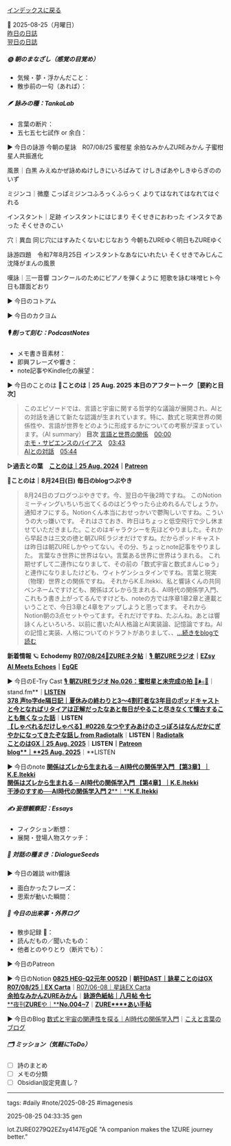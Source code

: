 [インデックスに戻る](../../../DialogueSeeds_2025-26.md)

📅 2025-08-25（月曜日）  
[昨日の日誌](20250824.md)  
[翌日の日誌](20250826.md)

##### 🌞 朝のまなざし（感覚の目覚め）
- 気候・夢・浮かんだこと：
- 散歩前の一句（あれば）：

##### 🪶 詠みの種：TankaLab
- 言葉の断片：
- 五七五七七試作 or 余白：

▶︎ 今日の詠游
今朝の星詠　R07/08/25
蜜柑星
余拍なみかんZUREみかん
子蜜柑星人共振進化

風景｜白黒
みえぬかぜ詠めぬけしきにいろばみて
けしきばあやしきゆらぎののいず

ミジンコ｜微塵
こっぱミジンコふろっくふらっく
よりてはなれてはなれてはぐれる

インスタント｜足跡
インスタントにはじまり
そくせきにおわった
インスタであった
そくせきのこい

穴｜異血
同じ穴にはすみたくないむじなおう
今朝もZUREゆく明日もZUREゆく

詠游四題　令和7年8月25日
インスタントなあなにいれたい
そくせきでみじんこ沈降がまんの風景

嘆詠｜三一音響
コンクールのためにピアノを弾くように
短歌を詠む味噌ヒト今日も譜面どおり

▶︎ 今日のコトアム

▶︎ 今日のカクヨム

##### 🎙 削って刻む：PodcastNotes
- メモ書き音素材：
- 即興フレーズや響き：
- note記事やKindle化の展望：

▶︎ 今日のことのは
🍃**ことのは｜25 Aug. 2025**
**本日のアフタートーク［要約と目次］**
> このエピソードでは、言語と宇宙に関する哲学的な議論が展開され、AIとの対話を通じて新たな認識が生まれています。特に、数式と現実世界の関係性や、言語が世界をどのように形成するかについての考察が深まっています。（AI summary）
> **目次**
> [言語と世界の関係](https://listen.style/p/radiocampus/nu9szktm#chapter1)　[00:00](https://listen.style/p/radiocampus/nu9szktm#chapter1)  
> [ホモ・サピエンスのバイアス](https://listen.style/p/radiocampus/nu9szktm#chapter2)　[03:43](https://listen.style/p/radiocampus/nu9szktm#chapter2)  
> [AIとの対話](https://listen.style/p/radiocampus/nu9szktm#chapter3)　[05:44](https://listen.style/p/radiocampus/nu9szktm#chapter3)

**▷過去との葉**　[**ことのは｜25 Aug. 2024**](https://listen.style/p/radiocampus/scmo1m7w)**｜**[**Patreon**](https://www.patreon.com/posts/kotonoha-25-aug-111859309)

🍁**ことのは｜8月24日(日)**
**毎日のblogつぶやき**
> 8月24日のブログつぶやきです。今、翌日の午後2時ですね。
> このNotionミーティングいちいち出てくるのはどうやったら止めれるんでしょうか。通知オフにする。Notionくん本当におせっかいで鬱陶しいですね。こういうの大っ嫌いです。
> それはさておき、昨日はちょっと低空飛行で少し休ませていただきました。ことのはギャラクシーを先ほどやりました。それから早起きは三文の徳と朝ZUREラジオだけですね。だからポッドキャストは昨日は朝ZUREしかやってない。その分、ちょっとnote記事をやりました。
> 言葉なき世界に世界はない。言葉ある世界に世界はうまれる。
> これ期せずして二連作になりまして、その前の「数式宇宙と数式まんじゅう」と連作になりましたけども、ウィトゲンシュタインですね。言葉と現実（物理）世界との関係ですね。
> それからK.E.Itekki、私と響詠くんの共同ペンネームですけども、関係はズレから生まれる、AI時代の関係学入門、これもう書き上がってるんですけども、noteの方では序章1章2章と連載ということで、今日3章と4章をアップしようと思ってます。
> それからNotion朝の3点セットやってます。それだけですね、たぶんね。あとは響詠くんといろいろ、以前に書いたAI人格論とAI実装論、記憶論ですね。AIの記憶と実装、人格についてのドラフトがありまして、、[…続きをblogで読む](https://jimt.hatenablog.com/entry/2025/08/25/150512#-%E4%BB%8A%E6%97%A5%E3%81%AE%E3%81%A4%E3%81%B6%E3%82%84%E3%81%8D24-Aug-2025)

**新着情報**
🪐 **Echodemy**
[**R07/08/24**📓**ZUREネタ帖**](https://ezsy.super.site/zurerazi/r070824zure%e3%83%8d%e3%82%bf%e5%b8%96)｜[🎙️ **朝ZUREラジオ**](https://ezsy.super.site/zurerazi)**｜**[**EZsy**](https://ezsy.super.site/)  
[**AI Meets Echoes**](https://camp-us.net/AME.html)**｜**[**EgQE**](https://camp-us.net/)  

▶︎ 今日のE-Try Cast
[🎙️ **朝ZUREラジオ No.026：蜜柑星と未完成の拍** 🍊🌬️🦠](https://stand.fm/episodes/68abaaaa55e69f8943f6e4ca)｜stand.fm**｜**[LISTEN](https://listen.style/p/campusfm6214/6r8wee1w)  
[**378 声to字de隔日記｜夏休みの終わりと3〜4割打者な3年目のポッドキャストと今となればリタイアは正解だったなあと毎日がやること尽きなくて懐古することも無くなった話**](https://listen.style/p/cafe/ec1zbeso)**｜**LISTEN  
[**【しゃべれるだけしゃべる】#0226 なつやすみあけのさっぽろはなんだかにぎやかになってきたぞな話し from Radiotalk**](https://listen.style/p/twilight/crxh3pyd)**｜**LISTEN｜[Radiotalk](https://radiotalk.jp/talk/1342997)  
[**ことのはGX｜25 Aug. 2025**](https://listen.style/p/radiocampus/nu9szktm)**｜**LISTEN｜[Patreon](https://www.patreon.com/posts/kotonohagx-25-137284081)  
[**blog****｜****25 Aug. 2025**](https://listen.style/p/inmymind/rqtudgoc)**｜**LISTEN  

▶︎ 今日のnote
[**関係はズレから生まれる ─ AI時代の関係学入門 【第3章】｜K.E.Itekki**](https://note.com/k_itekki/n/n9e4962644759)  
[**関係はズレから生まれる ─ AI時代の関係学入門 【第4章】｜K.E.Itekki**](https://note.com/k_itekki/n/n3295ee6fe143)  
[**干渉のすすめ──****AI****時代の関係学入門** **2****｜****K.E.Itekki**](https://note.com/k_itekki/n/n7e9ffc796100)  

##### ✍️ 妄想観察記：Essays
- フィクション断想：
- 展開・登場人物スケッチ：

##### 🌱 対話の種まき：DialogueSeeds
▶︎ 今日の雑談 with響詠

- 面白かったフレーズ：
- 思索が動いた瞬間：

##### 📌 今日の出来事・外界ログ
- 散歩記録 🐾：
- 読んだもの／聞いたもの：
- 他者とのやりとり（断片でも）：

▶︎ 今日のPatreon

▶︎ 今日のNotion
[**0825 HEG-Q2元年 0052D**](https://rebel-tortoise-b95.notion.site/0825-HEG-Q2-0052D-258bed03031581a280e6e49a61b1bc1a)**｜**[**朝刊DAST｜詠星ことのはGX**](https://rebel-tortoise-b95.notion.site/DAST-GX-21abed03031580ef867af61136621dd1)  
[**R07/08/25｜EX Carta**](https://rebel-tortoise-b95.notion.site/R07-08-25-EX-Carta-258bed03031581588a8ff34adecd3822)｜[R07/06-08｜星詠EX Carta](https://rebel-tortoise-b95.notion.site/R07-06-EX-Carta-218bed03031580fbb708dfce3e8e0e8e)  
[**余拍なみかんZUREみかん**](https://rebel-tortoise-b95.notion.site/ZURE-259bed030315812e85a6e48fa5fc2c81)｜[**詠游色紙帖｜八月帖 令七**](https://rebel-tortoise-b95.notion.site/242bed0303158028b7c4da71651c34e8)  
[**夜刊****ZURE****や｜****No.004~7**](https://rebel-tortoise-b95.notion.site/ZURE-No-004-7-25bbed03031580b49210cc01b4ac3b35)｜[**ZURE****あい手帖**](https://rebel-tortoise-b95.notion.site/ZURE-238bed030315805b9d1cdac6031be18b)  

▶︎ 今日のBlog
[数式と宇宙の関連性を探る｜AI時代の関係学入門](https://jimt.hatenablog.com/entry/2025/08/26/122343)｜[こえと言葉のブログ](https://jimt.hatenablog.com/)  




##### 🗂 ミッション（気軽にToDo）
- [ ] 詩のまとめ
- [ ] メモの分類
- [ ] Obsidian設定見直し？

---
tags: #daily #note/2025-08-25 #imagenesis

2025-08-25 04:33:35  gen

lot.ZURE0279Q2EZsy4147EgQE
"A companion makes the 1ZURE journey better."